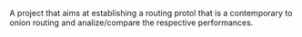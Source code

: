 A project that aims at establishing a routing protol that is a contemporary to onion routing and analize/compare the respective performances.
